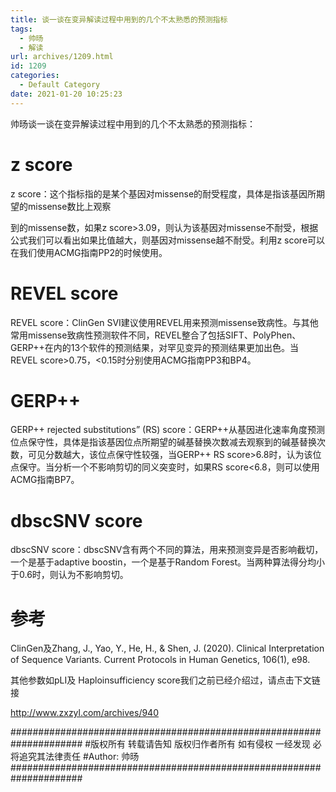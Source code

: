 ```yaml
---
title: 谈一谈在变异解读过程中用到的几个不太熟悉的预测指标
tags:
  - 帅旸
  - 解读
url: archives/1209.html
id: 1209
categories:
  - Default Category
date: 2021-01-20 10:25:23
---
```


帅旸谈一谈在变异解读过程中用到的几个不太熟悉的预测指标：

# z score

z score：这个指标指的是某个基因对missense的耐受程度，具体是指该基因所期望的missense数比上观察

到的missense数，如果z score>3.09，则认为该基因对missense不耐受，根据公式我们可以看出如果比值越大，则基因对missense越不耐受。利用z score可以在我们使用ACMG指南PP2的时候使用。

# REVEL score

REVEL score：ClinGen SVI建议使用REVEL用来预测missense致病性。与其他常用missense致病性预测软件不同，REVEL整合了包括SIFT、PolyPhen、GERP++在内的13个软件的预测结果，对罕见变异的预测结果更加出色。当REVEL score>0.75，<0.15时分别使用ACMG指南PP3和BP4。

# GERP++

GERP++ rejected substitutions” (RS) score：GERP++从基因进化速率角度预测位点保守性，具体是指该基因位点所期望的碱基替换次数减去观察到的碱基替换次数，可见分数越大，该位点保守性较强，当GERP++ RS score>6.8时，认为该位点保守。当分析一个不影响剪切的同义突变时，如果RS score<6.8，则可以使用ACMG指南BP7。

# dbscSNV score

dbscSNV score：dbscSNV含有两个不同的算法，用来预测变异是否影响截切，一个是基于adaptive boostin，一个是基于Random Forest。当两种算法得分均小于0.6时，则认为不影响剪切。

# 参考

ClinGen及Zhang, J., Yao, Y., He, H., & Shen, J. (2020). Clinical Interpretation of Sequence Variants. Current Protocols in Human Genetics, 106(1), e98.

其他参数如pLI及 Haploinsufficiency score我们之前已经介绍过，请点击下文链接

http://www.zxzyl.com/archives/940

\#####################################################################
\#版权所有 转载请告知 版权归作者所有 如有侵权 一经发现 必将追究其法律责任
\#Author: 帅旸
\#####################################################################